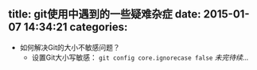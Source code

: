 title: git使用中遇到的一些疑难杂症
date: 2015-01-07 14:34:21
categories:
---
* 如何解决Git的大小不敏感问题？
  * 设置Git大小写敏感：
  `git config core.ignorecase false`
_未完待续..._
